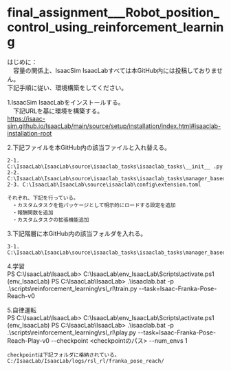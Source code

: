 # final_assignment___Robot_position_control_using_reinforcement_learning

はじめに：  
　容量の関係上、IsaacSim IsaacLabすべては本GitHub内には投稿しておりません。  
  下記手順に従い、環境構築をしてください。  


1.IsaacSim IsaacLabをインストールする。  
　下記URLを基に環境を構築する。  
	https://isaac-sim.github.io/IsaacLab/main/source/setup/installation/index.html#isaaclab-installation-root  

2.下記ファイルを本GitHub内の該当ファイルと入れ替える。  

	2-1. C:\IsaacLab\IsaacLab\source\isaaclab_tasks\isaaclab_tasks\__init__ .py  
	2-2. C:\IsaacLab\IsaacLab\source\isaaclab_tasks\isaaclab_tasks\manager_based\manipulation\reach\mdp\rewards.py  
	2-3. C:\IsaacLab\IsaacLab\source\isaaclab\config\extension.toml  
	
	それぞれ、下記を行っている。  
	　・カスタムタスクを佐パッケージとして明示的にロードする設定を追加  
	　・報酬関数を追加  
	　・カスタムタスクの拡張機能追加  
	
3.下記階層に本GitHub内の該当フォルダを入れる。  

	3-1. C:\IsaacLab\IsaacLab\source\isaaclab_tasks\isaaclab_tasks\manager_based\manipulation\franka_pose_reach_task  
	
4.学習  
	PS C:\IsaacLab\IsaacLab> C:\IsaacLab\env_IsaacLab\Scripts\activate.ps1  
	(env_IsaacLab) PS C:\IsaacLab\IsaacLab> .\isaaclab.bat -p .\scripts\reinforcement_learning\rsl_rl\train.py --task=Isaac-Franka-Pose-Reach-v0  
	
	
5.自律運転  
	PS C:\IsaacLab\IsaacLab> C:\IsaacLab\env_IsaacLab\Scripts\activate.ps1  
	(env_IsaacLab) PS C:\IsaacLab\IsaacLab> .\isaaclab.bat -p .\scripts\reinforcement_learning\rsl_rl\play.py --task=Isaac-Franka-Pose-Reach-Play-v0 --checkpoint <checkpointのパス> --num_envs 1  
	
	checkpointは下記フォルダに格納されている。  
	C:/IsaacLab/IsaacLab/logs/rsl_rl/franka_pose_reach/  
	
	
